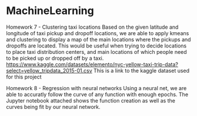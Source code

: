 # MachineLearning
Homework 7 - Clustering taxi locations 
  Based on the given latitude and longitude of taxi pickup and dropoff locations, we are able to apply kmeans and clustering to display a map of the main locations where the pickups and dropoffs are located. This would be useful when trying to decide locations to place taxi distribution centers, and main locations of which people need to be picked up or dropped off by a taxi. 
  https://www.kaggle.com/datasets/elemento/nyc-yellow-taxi-trip-data?select=yellow_tripdata_2015-01.csv
  This is a link to the kaggle dataset used for this project
  
Homework 8 - Regression with neural networks
  Using a neural net, we are able to accuratly follow the curve of any function with enough epochs. The Jupyter notebook attached shows the function creation as well as the curves being fit by our neural network.

